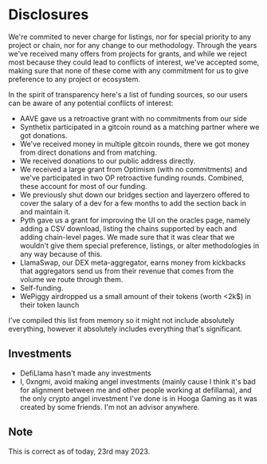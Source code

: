 # Disclosures
We're commited to never charge for listings, nor for special priority to any project or chain, nor for any change to our methodology. Through the years we've received many offers from projects for grants, and while we reject most because they could lead to conflicts of interest, we've accepted some, making sure that none of these come with any commitment for us to give preference to any project or ecosystem.

In the spirit of transparency here's a list of funding sources, so our users can be aware of any potential conflicts of interest:
- AAVE gave us a retroactive grant with no commitments from our side
- Synthetix participated in a gitcoin round as a matching partner where we got donations.
- We've received money in multiple gitcoin rounds, there we got money from direct donations and from matching.
- We received donations to our public address directly.
- We received a large grant from Optimism (with no commitments) and we've participated in two OP retroactive funding rounds. Combined, these account for most of our funding.
- We previously shut down our bridges section and layerzero offered to cover the salary of a dev for a few months to add the section back in and maintain it.
- Pyth gave us a grant for improving the UI on the oracles page, namely adding a CSV download, listing the chains supported by each and adding chain-level pages. We made sure that it was clear that we wouldn't give them special preference, listings, or alter methodologies in any way because of this.
- LlamaSwap, our DEX meta-aggregator, earns money from kickbacks that aggregators send us from their revenue that comes from the volume we route through them.
- Self-funding.
- WePiggy airdropped us a small amount of their tokens (worth <2k$) in their token launch

I've compiled this list from memory so it might not include absolutely everything, however it absolutely includes everything that's significant.

## Investments
- DefiLlama hasn't made any investments
- I, 0xngmi, avoid making angel investments (mainly cause I think it's bad for alignment between me and other people working at defillama), and the only crypto angel investment I've done is in Hooga Gaming as it was created by some friends. I'm not an advisor anywhere.

## Note
This is correct as of today, 23rd may 2023.

